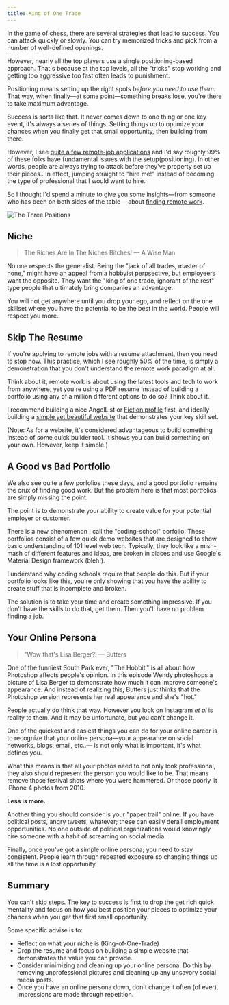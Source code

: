 ```yaml
---
title: King of One Trade
---
```


In the game of chess, there are several strategies that lead to success. You can attack quickly or slowly. You can try memorized tricks and pick from a number of well-defined openings.

However, nearly all the top players use a single positioning-based approach. That's because at the top levels, all the "tricks" stop working and getting too aggressive too fast often leads to punishment.

Positioning means setting up the right spots _before you need to use them_. That way, when finally&mdash;at some point&mdash;something breaks lose, you're there to take maximum advantage.

Success is sorta like that. It never comes down to one thing or one key event, it's always a series of things. Setting things up to optimize your chances when you finally get that small opportunity, then building from there.

However, I see [quite a few remote-job applications](https://www.fiction.com/careers) and I'd say roughly 99% of these folks have fundamental issues with the setup(positioning). In other words, people are always trying to attack before they've property set up their pieces.. In effect, jumping straight to "hire me!" instead of becoming the type of professional that I would want to hire.

So I thought I'd spend a minute to give you some insights&mdash;from someone who has been on both sides of the table&mdash; about [finding remote work](https://www.fiction.com).

![The Three Positions](https://fiction-com.s3.us-west-1.amazonaws.com/5df93807982d4c002c6b4bc0.jpeg)

## Niche

> The Riches Are In The Niches Bitches! &mdash; A Wise Man

No one respects the generalist. Being the "jack of all trades, master of none," might have an appeal from a hobbyist perpsective, but employeers want the opposite. They want the "king of one trade, ignorant of the rest" type people that ultimately bring companies an advantage.

You will not get anywhere until you drop your ego, and reflect on the one skillset where you have the potential to be the best in the world. People will respect you more.

## Skip The Resume

If you're applying to remote jobs with a resume attachment, then you need to stop now. This practice, which I see roughly 50% of the time, is simply a demonstration that you don't understand the remote work paradigm at all.

Think about it, remote work is about using the latest tools and tech to work from anywhere, yet you're using a PDF resume instead of building a portfolio using any of a million different options to do so? Think about it.

I recommend building a nice AngelList or [Fiction profile](https://www.fiction.com/profile) first, and ideally building a [simple yet beautiful website](https://factor.fiction.com) that demonstrates your key skill set.

(Note: As for a website, it's considered advantageous to build something instead of some quick builder tool. It shows you can build something on your own. However, keep it simple.)

## A Good vs Bad Portfolio

We also see quite a few porfolios these days, and a good portfolio remains the crux of finding good work. But the problem here is that most portfolios are simply missing the point.

The point is to demonstrate your ability to create value for your potential employer or customer.

There is a new phenomenon I call the "coding-school" porfolio. These portfolios consist of a few quick demo websites that are designed to show basic understanding of 101 level web tech. Typically, they look like a mish-mash of different features and ideas, are broken in places and use Google's Material Design framework (bleh!).

I understand why coding schools require that people do this. But if your portfolio looks like this, you're only showing that you have the ability to create stuff that is incomplete and broken.

The solution is to take your time and create something impressive. If you don't have the skills to do that, get them. Then you'll have no problem finding a job.

## Your Online Persona

> "Wow that's Lisa Berger?! &mdash; Butters

One of the funniest South Park ever, "The Hobbit," is all about how Photoshop affects people's opinion. In this episode Wendy photoshops a picture of Lisa Berger to demonstrate how much it can improve someone's appearance. And instead of realizing this, Butters just thinks that the Photoshop version represents her real appearance and she's "hot."

People actually do think that way. However you look on Instagram _et al_ is reality to them. And it may be unfortunate, but you can't change it.

One of the quickest and easiest things you can do for your online career is to recognize that your online persona&mdash;your appearance on social networks, blogs, email, etc..&mdash; is not only what is important, it's what defines you.

What this means is that all your photos need to not only look professional, they also should represent the person you would like to be. That means remove those festival shots where you were hammered. Or those poorly lit iPhone 4 photos from 2010.

**Less is more.**

Another thing you should consider is your "paper trail" online. If you have political posts, angry tweets, whatever; these can easily derail employment opportunities. No one outside of political organizations would knowingly hire someone with a habit of screaming on social media.

Finally, once you've got a simple online persona; you need to stay consistent. People learn through repeated exposure so changing things up all the time is a lost opportunity.

## Summary

You can't skip steps. The key to success is first to drop the get rich quick mentality and focus on how you best position your pieces to optimize your chances when you get that first small opportunity.

Some specific advise is to:

- Reflect on what your niche is (King-of-One-Trade)
- Drop the resume and focus on building a simple website that demonstrates the value you can provide.
- Consider minimizing and cleaning up your online persona. Do this by removing unprofessional pictures and cleaning up any unsavory social media posts.
- Once you have an online persona down, don't change it often (of ever). Impressions are made through repetition.
